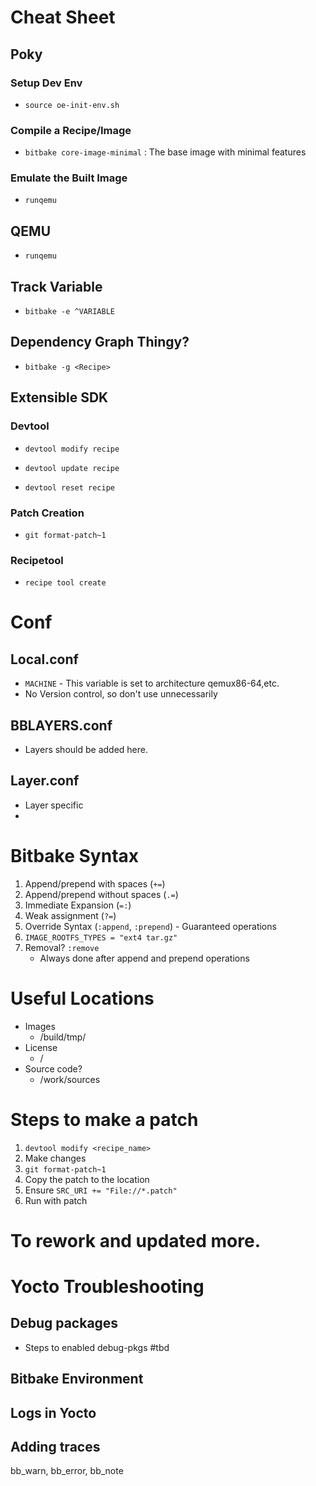 
# Cheat Sheet


## Poky

### Setup Dev Env

* `source oe-init-env.sh`

### Compile a Recipe/Image

* `bitbake core-image-minimal` : The base image with minimal features

### Emulate the Built Image

* `runqemu`

## QEMU

* `runqemu`

## Track Variable

* `bitbake -e ^VARIABLE`

## Dependency Graph Thingy?

* `bitbake -g <Recipe>`


## Extensible SDK

### Devtool

* `devtool modify recipe`

* `devtool update recipe`

* `devtool reset recipe`


### Patch Creation

* `git format-patch~1`

### Recipetool

* `recipe tool create`


# Conf

## Local.conf

* `MACHINE` - This variable is set to architecture qemux86-64,etc.
* No Version control, so don't use unnecessarily

## BBLAYERS.conf

* Layers should be added here.

## Layer.conf

* Layer specific
* 


# Bitbake Syntax

1. Append/prepend with spaces (`+=`)
1. Append/prepend without spaces (`.=`)
1. Immediate Expansion (`=:`)
1. Weak assignment (`?=`)
1. Override Syntax (`:append`, `:prepend`) - Guaranteed operations
1. `IMAGE_ROOTFS_TYPES = "ext4 tar.gz"`
1. Removal? `:remove`
    - Always done after append and prepend operations


# Useful Locations

* Images
    - /build/tmp/
* License
    - /
* Source code?
    - /work/sources


# Steps to make a patch

1. `devtool modify <recipe_name>`
2. Make changes
3. `git format-patch~1`
4. Copy the patch to the location
5. Ensure `SRC_URI += "File://*.patch"`
6. Run with patch
# To rework and updated more.


# Yocto Troubleshooting

## Debug packages

* Steps to enabled debug-pkgs #tbd

## Bitbake Environment

## Logs in Yocto

## Adding traces
   bb_warn, bb_error, bb_note


